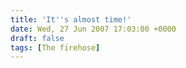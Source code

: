 ```yaml
---
title: 'It''s almost time!'
date: Wed, 27 Jun 2007 17:03:00 +0000
draft: false
tags: [The firehose]
---
```



